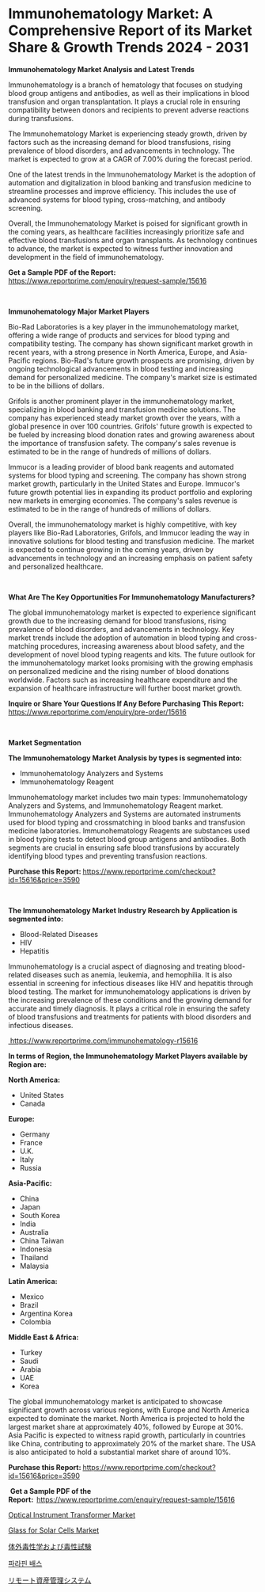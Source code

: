 <p><h1>Immunohematology Market: A Comprehensive Report of its Market Share & Growth Trends 2024 - 2031</h1></p><p><strong>Immunohematology Market Analysis and Latest Trends</strong></p>
<p><p>Immunohematology is a branch of hematology that focuses on studying blood group antigens and antibodies, as well as their implications in blood transfusion and organ transplantation. It plays a crucial role in ensuring compatibility between donors and recipients to prevent adverse reactions during transfusions.</p><p>The Immunohematology Market is experiencing steady growth, driven by factors such as the increasing demand for blood transfusions, rising prevalence of blood disorders, and advancements in technology. The market is expected to grow at a CAGR of 7.00% during the forecast period.</p><p>One of the latest trends in the Immunohematology Market is the adoption of automation and digitalization in blood banking and transfusion medicine to streamline processes and improve efficiency. This includes the use of advanced systems for blood typing, cross-matching, and antibody screening.</p><p>Overall, the Immunohematology Market is poised for significant growth in the coming years, as healthcare facilities increasingly prioritize safe and effective blood transfusions and organ transplants. As technology continues to advance, the market is expected to witness further innovation and development in the field of immunohematology.</p></p>
<p><strong>Get a Sample PDF of the Report:&nbsp;</strong> <a href="https://www.reportprime.com/enquiry/request-sample/15616">https://www.reportprime.com/enquiry/request-sample/15616</a></p>
<p>&nbsp;</p>
<p><strong>Immunohematology Major Market Players</strong></p>
<p><p>Bio-Rad Laboratories is a key player in the immunohematology market, offering a wide range of products and services for blood typing and compatibility testing. The company has shown significant market growth in recent years, with a strong presence in North America, Europe, and Asia-Pacific regions. Bio-Rad's future growth prospects are promising, driven by ongoing technological advancements in blood testing and increasing demand for personalized medicine. The company's market size is estimated to be in the billions of dollars.</p><p>Grifols is another prominent player in the immunohematology market, specializing in blood banking and transfusion medicine solutions. The company has experienced steady market growth over the years, with a global presence in over 100 countries. Grifols' future growth is expected to be fueled by increasing blood donation rates and growing awareness about the importance of transfusion safety. The company's sales revenue is estimated to be in the range of hundreds of millions of dollars.</p><p>Immucor is a leading provider of blood bank reagents and automated systems for blood typing and screening. The company has shown strong market growth, particularly in the United States and Europe. Immucor's future growth potential lies in expanding its product portfolio and exploring new markets in emerging economies. The company's sales revenue is estimated to be in the range of hundreds of millions of dollars.</p><p>Overall, the immunohematology market is highly competitive, with key players like Bio-Rad Laboratories, Grifols, and Immucor leading the way in innovative solutions for blood testing and transfusion medicine. The market is expected to continue growing in the coming years, driven by advancements in technology and an increasing emphasis on patient safety and personalized healthcare.</p></p>
<p>&nbsp;</p>
<p><strong>What Are The Key Opportunities For Immunohematology Manufacturers?</strong></p>
<p><p>The global immunohematology market is expected to experience significant growth due to the increasing demand for blood transfusions, rising prevalence of blood disorders, and advancements in technology. Key market trends include the adoption of automation in blood typing and cross-matching procedures, increasing awareness about blood safety, and the development of novel blood typing reagents and kits. The future outlook for the immunohematology market looks promising with the growing emphasis on personalized medicine and the rising number of blood donations worldwide. Factors such as increasing healthcare expenditure and the expansion of healthcare infrastructure will further boost market growth.</p></p>
<p><strong>Inquire or Share Your Questions If Any Before Purchasing This Report:</strong> <a href="https://www.reportprime.com/enquiry/pre-order/15616">https://www.reportprime.com/enquiry/pre-order/15616</a></p>
<p>&nbsp;</p>
<p><strong>Market Segmentation</strong></p>
<p><strong>The Immunohematology Market Analysis by types is segmented into:</strong></p>
<p><ul><li>Immunohematology Analyzers and Systems</li><li>Immunohematology Reagent</li></ul></p>
<p><p>Immunohematology market includes two main types: Immunohematology Analyzers and Systems, and Immunohematology Reagent market. Immunohematology Analyzers and Systems are automated instruments used for blood typing and crossmatching in blood banks and transfusion medicine laboratories. Immunohematology Reagents are substances used in blood typing tests to detect blood group antigens and antibodies. Both segments are crucial in ensuring safe blood transfusions by accurately identifying blood types and preventing transfusion reactions.</p></p>
<p><strong>Purchase this Report:&nbsp;</strong><a href="https://www.reportprime.com/checkout?id=15616&price=3590">https://www.reportprime.com/checkout?id=15616&price=3590</a></p>
<p>&nbsp;</p>
<p><strong>The Immunohematology Market Industry Research by Application is segmented into:</strong></p>
<p><ul><li>Blood-Related Diseases</li><li>HIV</li><li>Hepatitis</li></ul></p>
<p><p>Immunohematology is a crucial aspect of diagnosing and treating blood-related diseases such as anemia, leukemia, and hemophilia. It is also essential in screening for infectious diseases like HIV and hepatitis through blood testing. The market for immunohematology applications is driven by the increasing prevalence of these conditions and the growing demand for accurate and timely diagnosis. It plays a critical role in ensuring the safety of blood transfusions and treatments for patients with blood disorders and infectious diseases.</p></p>
<p><a href="https://www.reportprime.com/immunohematology-r15616">&nbsp;https://www.reportprime.com/immunohematology-r15616</a></p>
<p><strong>In terms of Region, the Immunohematology Market Players available by Region are:</strong></p>
<p>
    <p> <strong> North America: </strong>
        <ul>
            <li>United States</li>
            <li>Canada</li>
        </ul>
        </p> 
    <p> <strong> Europe: </strong>
        <ul>
            <li>Germany</li>
            <li>France</li>
            <li>U.K.</li>
            <li>Italy</li>
            <li>Russia</li>
        </ul>
        </p> 
    <p> <strong> Asia-Pacific: </strong>
        <ul>
            <li>China</li>
            <li>Japan</li>
            <li>South Korea</li>
            <li>India</li>
            <li>Australia</li>
            <li>China Taiwan</li>
            <li>Indonesia</li>
            <li>Thailand</li>
            <li>Malaysia</li>
        </ul>
        </p> 
    <p> <strong> Latin America: </strong>
        <ul>
            <li>Mexico</li>
            <li>Brazil</li>
            <li>Argentina Korea</li>
            <li>Colombia</li>
        </ul>
        </p> 
    <p> <strong> Middle East & Africa: </strong>
        <ul>
            <li>Turkey</li>
            <li>Saudi</li>
            <li>Arabia</li>
            <li>UAE</li>
            <li>Korea</li>
        </ul>
    </p>
    </p>
<p><p>The global immunohematology market is anticipated to showcase significant growth across various regions, with Europe and North America expected to dominate the market. North America is projected to hold the largest market share at approximately 40%, followed by Europe at 30%. Asia Pacific is expected to witness rapid growth, particularly in countries like China, contributing to approximately 20% of the market share. The USA is also anticipated to hold a substantial market share of around 10%.</p></p>
<p><strong>Purchase this Report: </strong><a href="https://www.reportprime.com/checkout?id=15616&price=3590">https://www.reportprime.com/checkout?id=15616&price=3590</a></p>
<p>&nbsp;<strong>Get a Sample PDF of the Report:&nbsp;&nbsp;</strong><a href="https://www.reportprime.com/enquiry/request-sample/15616">https://www.reportprime.com/enquiry/request-sample/15616</a></p>
<p><strong></strong></p>
<p><p><a href="https://www.linkedin.com/pulse/optical-instrument-transformer-market-research-report-its-history-6bdje?trackingId=EM1cBeu8p1AcuD9C9E9KsQ%3D%3D">Optical Instrument Transformer Market</a></p><p><a href="https://www.linkedin.com/pulse/glass-solar-cells-market-report-reveals-latest-trends-growth-0rsxe?trackingId=JvNuKh1wWG0%2BXPBvg4HEBw%3D%3D">Glass for Solar Cells Market</a></p><p><a href="https://github.com/EstelWisozk1/Market-Research-Report-List-1/blob/main/602905681852.md">体外毒性学および毒性試験</a></p><p><a href="https://github.com/GabrielBlanda5656/Market-Research-Report-List-1/blob/main/642385976251.md">파라핀 배스</a></p><p><a href="https://github.com/andym141978/Market-Research-Report-List-1/blob/main/678185181853.md">リモート資産管理システム</a></p></p>